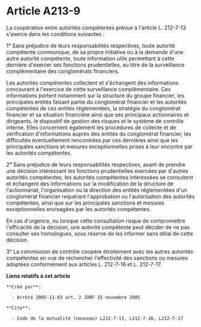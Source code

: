 # Article A213-9

La coopération entre autorités compétentes prévue à l'article L. 212-7-13 s'exerce dans les conditions suivantes :

1° Sans préjudice de leurs responsabilités respectives, toute autorité compétente communique, de sa propre initiative ou à la
demande d'une autre autorité compétente, toute information utile permettant à cette dernière d'exercer ses fonctions
prudentielles, au titre de la surveillance complémentaire des conglomérats financiers.

Les autorités compétentes collectent et s'échangent des informations concourant à l'exercice de cette surveillance
complémentaire. Ces informations portent notamment sur la structure du groupe financier, les principales entités faisant
partie du conglomérat financier et les autorités compétentes de ces entités réglementées, la stratégie du conglomérat
financier et sa situation financière ainsi que ses principaux actionnaires et dirigeants, le dispositif de gestion des
risques et le système de contrôle interne. Elles concernent également les procédures de collecte et de vérification
d'informations auprès des entités du conglomérat financier, les difficultés éventuellement rencontrées par ces dernières
ainsi que les principales sanctions et mesures exceptionnelles prises à leur encontre par les autorités compétentes.

2° Sans préjudice de leurs responsabilités respectives, avant de prendre une décision intéressant les fonctions prudentielles
exercées par d'autres autorités compétentes, les autorités compétentes intéressées se consultent et échangent des
informations sur la modification de la structure de l'actionnariat, l'organisation ou la direction des entités réglementées
d'un conglomérat financier requérant l'approbation ou l'autorisation des autorités compétentes, ainsi que sur les principales
sanctions et mesures exceptionnelles envisagées par les autorités compétentes.

En cas d'urgence, ou lorsque cette consultation risque de compromettre l'efficacité de la décision, une autorité compétente
peut décider de ne pas consulter ses homologues, sous réserve de les informer sans délai de cette décision.

3° La commission de contrôle coopère étroitement avec les autres autorités compétentes en vue de rechercher l'effectivité des
sanctions ou mesures adoptées conformément aux articles L. 212-7-16 et L. 212-7-17.

**Liens relatifs à cet article**

	**Créé par**:

	  - Arrêté 2005-11-03 art. 2 JORF 15 novembre 2005

	**Cite**:

	  - Code de la mutualité (nouveau) L212-7-13, L212-7-16, L212-7-17
